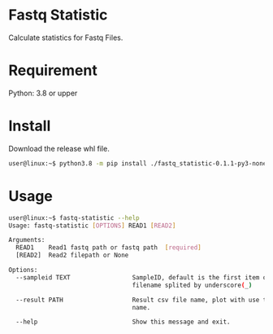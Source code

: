 Fastq Statistic
===============
Calculate statistics for Fastq Files.  

# Requirement
Python: 3.8 or upper  

# Install
Download the release whl file.  

```bash
user@linux:~$ python3.8 -m pip install ./fastq_statistic-0.1.1-py3-none-any.whl
```

# Usage
```bash
user@linux:~$ fastq-statistic --help
Usage: fastq-statistic [OPTIONS] READ1 [READ2]

Arguments:
  READ1    Read1 fastq path or fastq path  [required]
  [READ2]  Read2 filepath or None

Options:
  --sampleid TEXT                 SampleID, default is the first item of
                                  filename splited by underscore(_)

  --result PATH                   Result csv file name, plot with use the same
                                  name.

  --help                          Show this message and exit.

```